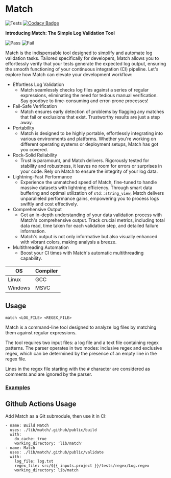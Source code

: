 # Match

![Tests](https://github.com/GeodeGames/match/actions/workflows/Test.yml/badge.svg)
[![Codacy Badge](https://app.codacy.com/project/badge/Grade/19cb91429d5841b38d72c0026f6b1cfc)](https://app.codacy.com/gh/CitadelStronghold/match/dashboard?utm_source=gh&utm_medium=referral&utm_content=&utm_campaign=Badge_grade)

**Introducing Match: The Simple Log Validation Tool**

![Pass](https://i.imgur.com/uOL91Qt.png)
![Fail](https://i.imgur.com/OGymPZc.png)

Match is the indispensable tool designed to simplify and automate log validation tasks. Tailored specifically for developers, Match allows you to effortlessly verify that your tests generate the expected log output, ensuring the smooth functioning of your continuous integration (CI) pipeline. Let's explore how Match can elevate your development workflow:

- Effortless Log Validation
    - Match seamlessly checks log files against a series of regular expressions, eliminating the need for tedious manual verification. Say goodbye to time-consuming and error-prone processes!
- Fail-Safe Verification
    - Match ensures early detection of problems by flagging any matches that fail or exclusions that exist. Trustworthy results are just a step away.
- Portability
    - Match is designed to be highly portable, effortlessly integrating into various environments and platforms. Whether you're working on different operating systems or deployment setups, Match has got you covered.
- Rock-Solid Reliability
    - Trust is paramount, and Match delivers. Rigorously tested for stability and robustness, it leaves no room for errors or surprises in your code. Rely on Match to ensure the integrity of your log data.
- Lightning-Fast Performance
    - Experience the unmatched speed of Match, fine-tuned to handle massive datasets with lightning efficiency. Through smart data buffering and optimal utilization of `std::string_view`, Match delivers unparalleled performance gains, empowering you to process logs swiftly and cost effectively.
- Comprehensive Output
    - Get an in-depth understanding of your data validation process with Match's comprehensive output. Track crucial metrics, including total data read, time taken for each validation step, and detailed failure information.
    - Match's output is not only informative but also visually enhanced with vibrant colors, making analysis a breeze.
- Multithreading Automation
    - Boost your CI times with Match's automatic multithreading capability.

| OS       | Compiler |
| -------- | -------- |
| Linux    | GCC      |
| Windows  | MSVC     |

## Usage
```
match <LOG_FILE> <REGEX_FILE>
```

Match is a command-line tool designed to analyze log files by matching them against regular expressions.

The tool requires two input files: a log file and a text file containing regex patterns. The parser operates in two modes: inclusive regex and exclusive regex, which can be determined by the presence of an empty line in the regex file.

Lines in the regex file starting with the <kbd>#</kbd> character are considered as comments and are ignored by the parser.

### [Examples](https://github.com/Eshnek/match/tree/main/tests)

## Github Actions Usage

Add Match as a Git submodule, then use it in CI:

```
- name: Build Match
  uses: ./lib/match/.github/public/build
  with:
    do_cache: true
    working_directory: 'lib/match'
- name: Match
  uses: ./lib/match/.github/public/validate
  with:
    log_file: log.txt
    regex_file: src/${{ inputs.project }}/tests/regex/Log.regex
    working_directory: lib/match
```
